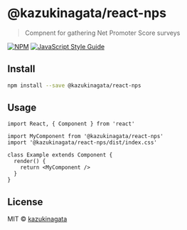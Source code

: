 # @kazukinagata/react-nps

> Compnent for gathering Net Promoter Score surveys

[![NPM](https://img.shields.io/npm/v/@kazukinagata/react-nps.svg)](https://www.npmjs.com/package/@kazukinagata/react-nps) [![JavaScript Style Guide](https://img.shields.io/badge/code_style-standard-brightgreen.svg)](https://standardjs.com)

## Install

```bash
npm install --save @kazukinagata/react-nps
```

## Usage

```tsx
import React, { Component } from 'react'

import MyComponent from '@kazukinagata/react-nps'
import '@kazukinagata/react-nps/dist/index.css'

class Example extends Component {
  render() {
    return <MyComponent />
  }
}
```

## License

MIT © [kazukinagata](https://github.com/kazukinagata)
